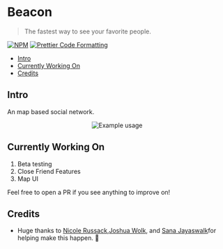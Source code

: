 # Beacon <!-- omit in toc -->

> The fastest way to see your favorite people.

[![NPM](https://img.shields.io/npm/v/react-native.svg)](https://www.npmjs.com/package/react-native) [![Prettier Code Formatting](https://img.shields.io/badge/code_style-prettier-brightgreen.svg)](https://prettier.io)

- [Intro](#intro)
- [Currently Working On](#currently-working-on)
- [Credits](#credits)


## Intro
An map based social network. 

<p align="center">
  <img alt="Example usage" src="/media/demo.gif">
</p>

## Currently Working On

1. Beta testing
2. Close Friend Features
3. Map UI

Feel free to open a PR if you see anything to improve on!

## Credits
- Huge thanks to [Nicole Russack](https://www.linkedin.com/in/nicolerussack/),[Joshua Wolk](https://www.linkedin.com/in/joshgwolk/), and [Sana Jayaswalk](https://www.linkedin.com/in/sana-jayaswal-43a83b1b8/)for helping make this happen. 💪

